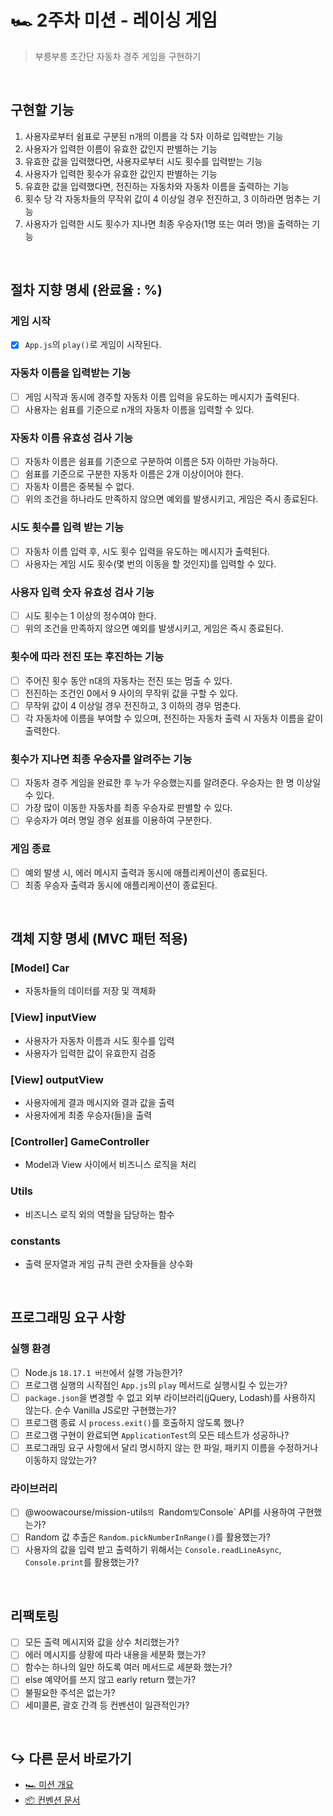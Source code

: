 # 🏎️ 2주차 미션 - 레이싱 게임

> 부릉부릉 초간단 자동차 경주 게임을 구현하기

<br/>

## 구현할 기능

1. 사용자로부터 쉼표로 구분된 n개의 이름을 각 5자 이하로 입력받는 기능
2. 사용자가 입력한 이름이 유효한 값인지 판별하는 기능
3. 유효한 값을 입력했다면, 사용자로부터 시도 횟수를 입력받는 기능
4. 사용자가 입력한 횟수가 유효한 값인지 판별하는 기능
5. 유효한 값을 입력했다면, 전진하는 자동차와 자동차 이름을 출력하는 기능
6. 횟수 당 각 자동차들의 무작위 값이 4 이상일 경우 전진하고, 3 이하라면 멈추는 기능
7. 사용자가 입력한 시도 횟수가 지나면 최종 우승자(1명 또는 여러 명)을 출력하는 기능

<br/>

## 절차 지향 명세 (완료율 : %)

### 게임 시작

- [x] `App.js`의 `play()`로 게임이 시작된다.

### 자동차 이름을 입력받는 기능

- [ ] 게임 시작과 동시에 경주할 자동차 이름 입력을 유도하는 메시지가 출력된다.
- [ ] 사용자는 쉼표를 기준으로 n개의 자동차 이름을 입력할 수 있다.

### 자동차 이름 유효성 검사 기능

- [ ] 자동차 이름은 쉼표를 기준으로 구분하여 이름은 5자 이하만 가능하다.
- [ ] 쉼표를 기준으로 구분한 자동차 이름은 2개 이상이어야 한다.
- [ ] 자동차 이름은 중복될 수 없다.
- [ ] 위의 조건을 하나라도 만족하지 않으면 예외를 발생시키고, 게임은 즉시 종료된다.

### 시도 횟수를 입력 받는 기능

- [ ] 자동차 이름 입력 후, 시도 횟수 입력을 유도하는 메시지가 출력된다.
- [ ] 사용자는 게임 시도 횟수(몇 번의 이동을 할 것인지)를 입력할 수 있다.

### 사용자 입력 숫자 유효성 검사 기능

- [ ] 시도 횟수는 1 이상의 정수여야 한다.
- [ ] 위의 조건을 만족하지 않으면 예외를 발생시키고, 게임은 즉시 종료된다.

### 횟수에 따라 전진 또는 후진하는 기능

- [ ] 주어진 횟수 동안 n대의 자동차는 전진 또는 멈출 수 있다.
- [ ] 전진하는 조건인 0에서 9 사이의 무작위 값을 구할 수 있다.
- [ ] 무작위 값이 4 이상일 경우 전진하고, 3 이하의 경우 멈춘다.
- [ ] 각 자동차에 이름을 부여할 수 있으며, 전진하는 자동차 출력 시 자동차 이름을 같이 출력한다.

### 횟수가 지나면 최종 우승자를 알려주는 기능
- [ ] 자동차 경주 게임을 완료한 후 누가 우승했는지를 알려준다. 우승자는 한 명 이상일 수 있다.
- [ ] 가장 많이 이동한 자동차를 최종 우승자로 판별할 수 있다.
- [ ] 우승자가 여러 명일 경우 쉼표를 이용하여 구분한다.

### 게임 종료

- [ ] 예외 발생 시, 에러 메시지 출력과 동시에 애플리케이션이 종료된다.
- [ ] 최종 우승자 출력과 동시에 애플리케이션이 종료된다.

<br/>

## 객체 지향 명세 (MVC 패턴 적용)

### [Model] Car

- 자동차들의 데이터를 저장 및 객체화

### [View] inputView

- 사용자가 자동차 이름과 시도 횟수를 입력
- 사용자가 입력한 값이 유효한지 검증

### [View] outputView

- 사용자에게 결과 메시지와 결과 값을 출력
- 사용자에게 최종 우승자(들)을 출력

### [Controller] GameController

- Model과 View 사이에서 비즈니스 로직을 처리

### Utils

- 비즈니스 로직 외의 역할을 담당하는 함수

### constants

- 출력 문자열과 게임 규칙 관련 숫자들을 상수화

<br/>

## 프로그래밍 요구 사항

### 실행 환경

- [ ] Node.js `18.17.1 버전`에서 실행 가능한가?
- [ ] 프로그램 실행의 시작점인 `App.js`의 `play` 메서드로 실행시킬 수 있는가?
- [ ] `package.json`을 변경할 수 없고 외부 라이브러리(jQuery, Lodash)를 사용하지 않는다. 순수 Vanilla JS로만 구현했는가?
- [ ] 프로그램 종료 시 `process.exit()`를 호출하지 않도록 했나?
- [ ] 프로그램 구현이 완료되면 `ApplicationTest`의 모든 테스트가 성공하나?
- [ ] 프로그래밍 요구 사항에서 달리 명시하지 않는 한 파일, 패키지 이름을 수정하거나 이동하지 않았는가?

### 라이브러리

- [ ] @woowacourse/mission-utils`의 `Random` 및 `Console` API를 사용하여 구현했는가?
- [ ] Random 값 추출은 `Random.pickNumberInRange()`를 활용했는가?
- [ ] 사용자의 값을 입력 받고 출력하기 위해서는 `Console.readLineAsync`, `Console.print`를 활용했는가?

<br/>

## 리팩토링
- [ ] 모든 출력 메시지와 값을 상수 처리했는가?
- [ ] 에러 메시지를 상황에 따라 내용을 세분화 했는가?
- [ ] 함수는 하나의 일만 하도록 여러 메서드로 세분화 했는가?
- [ ] else 예약어를 쓰지 않고 early return 했는가?
- [ ] 불필요한 주석은 없는가?
- [ ] 세미콜론, 괄호 간격 등 컨벤션이 일관적인가?

<br/>

## ↪️ 다른 문서 바로가기

- [🏎️ 미션 개요](./README.md)
- [📦 컨벤션 문서](./convention.md)
